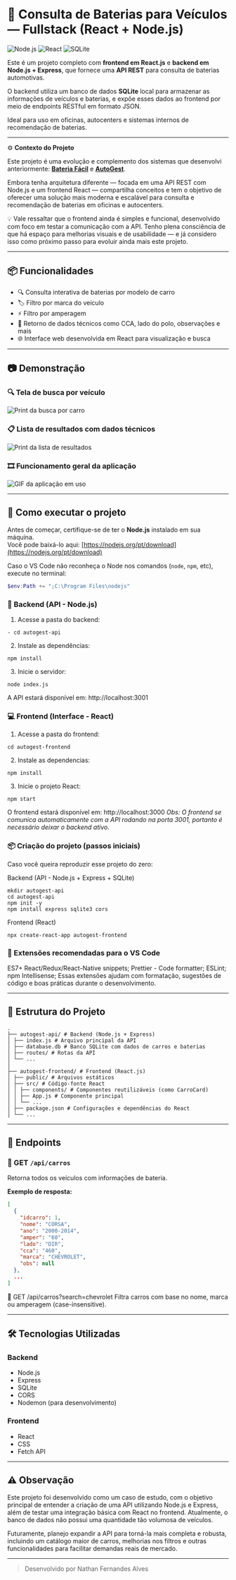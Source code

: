 # 🔋 Consulta de Baterias para Veículos — Fullstack (React + Node.js)
![Node.js](https://img.shields.io/badge/Node.js-339933?style=flat&logo=node.js&logoColor=white)
![React](https://img.shields.io/badge/React-20232A?style=flat&logo=react&logoColor=61DAFB)
![SQLite](https://img.shields.io/badge/SQLite-003B57?style=flat&logo=sqlite&logoColor=white)

Este é um projeto completo com **frontend em React.js** e **backend em Node.js + Express**, que fornece uma **API REST** para consulta de baterias automotivas.

O backend utiliza um banco de dados **SQLite** local para armazenar as informações de veículos e baterias, e expõe esses dados ao frontend por meio de endpoints RESTful em formato JSON.

Ideal para uso em oficinas, autocenters e sistemas internos de recomendação de baterias.

---

⚙️ **Contexto do Projeto**

Este projeto é uma evolução e complemento dos sistemas que desenvolvi anteriormente: **[Bateria Fácil](https://github.com/Nathan-Dev-udia/BateriaFacil)** e **[AutoGest](https://github.com/Nathan-Dev-udia/AutoGest)**.

Embora tenha arquitetura diferente — focada em uma API REST com Node.js e um frontend React — compartilha conceitos e tem o objetivo de oferecer uma solução mais moderna e escalável para consulta e recomendação de baterias em oficinas e autocenters.

💡 Vale ressaltar que o frontend ainda é simples e funcional, desenvolvido com foco em testar a comunicação com a API. Tenho plena consciência de que há espaço para melhorias visuais e de usabilidade — e já considero isso como próximo passo para evoluir ainda mais este projeto.

---

## 📦 Funcionalidades

- 🔍 Consulta interativa de baterias por modelo de carro
- 🏷️ Filtro por marca do veículo
- ⚡ Filtro por amperagem
- 📄 Retorno de dados técnicos como CCA, lado do polo, observações e mais
- 🌐 Interface web desenvolvida em React para visualização e busca

---

## 📷 Demonstração

### 🔍 Tela de busca por veículo
![Print da busca por carro](./autogest-frontend/public/print1.png)

### 📋 Lista de resultados com dados técnicos
![Print da lista de resultados](./autogest-frontend/public/print2.png)

### 🎞️ Funcionamento geral da aplicação
![GIF da aplicação em uso](./autogest-frontend/public/demo.gif)

---

## 🚀 Como executar o projeto

Antes de começar, certifique-se de ter o **Node.js** instalado em sua máquina.  
Você pode baixá-lo aqui: [https://nodejs.org/pt/download](https://nodejs.org/pt/download)

Caso o VS Code não reconheça o Node nos comandos (`node`, `npm`, etc), execute no terminal:

```powershell
$env:Path += ";C:\Program Files\nodejs"
```
### 🔧 Backend (API - Node.js)
1. Acesse a pasta do backend:
```
- cd autogest-api
```
2. Instale as dependências:
```
npm install
```
3. Inicie o servidor:
```
node index.js
```
A API estará disponível em: http://localhost:3001

### 💻 Frontend (Interface - React)
1. Acesse a pasta do frontend:
```
cd autogest-frontend
```
2. Instale as dependencias:
```
npm install
```
3. Inicie o projeto React:
```
npm start
```
O frontend estará disponível em: http://localhost:3000
*Obs: O frontend se comunica automaticamente com a API rodando na porta 3001, portanto é necessário deixar o backend ativo.*

### 📦 Criação do projeto (passos iniciais)
Caso você queira reproduzir esse projeto do zero:

Backend (API - Node.js + Express + SQLite)
```
mkdir autogest-api
cd autogest-api
npm init -y
npm install express sqlite3 cors
```
Frontend (React)
```
npx create-react-app autogest-frontend
```

### 🧩 Extensões recomendadas para o VS Code
ES7+ React/Redux/React-Native snippets;
Prettier - Code formatter;
ESLint;
npm Intellisense;
Essas extensões ajudam com formatação, sugestões de código e boas práticas durante o desenvolvimento.

---
## 📂 Estrutura do Projeto
```
.
├── autogest-api/ # Backend (Node.js + Express)
│ ├── index.js # Arquivo principal da API
│ ├── database.db # Banco SQLite com dados de carros e baterias
│ ├── routes/ # Rotas da API
│ └── ...
│
├── autogest-frontend/ # Frontend (React.js)
│ ├── public/ # Arquivos estáticos
│ ├── src/ # Código-fonte React
│ │ ├── components/ # Componentes reutilizáveis (como CarroCard)
│ │ ├── App.js # Componente principal
│ │ └── ...
│ ├── package.json # Configurações e dependências do React
│ └── ...
```
---

## 🧪 Endpoints

### 🔹 GET `/api/carros`
Retorna todos os veículos com informações de bateria.

**Exemplo de resposta:**
```json
[
  {
    "idcarro": 1,
    "nome": "CORSA",
    "ano": "2000-2014",
    "amper": "60",
    "lado": "DIR",
    "cca": "460",
    "marca": "CHEVROLET",
    "obs": null
  },
  ...
]
```
🔹 GET /api/carros?search=chevrolet
Filtra carros com base no nome, marca ou amperagem (case-insensitive).

---
## 🛠️ Tecnologias Utilizadas

### Backend
- Node.js
- Express
- SQLite
- CORS
- Nodemon (para desenvolvimento)

### Frontend
- React
- CSS
- Fetch API

---
## ⚠️ Observação
Este projeto foi desenvolvido como um caso de estudo, com o objetivo principal de entender a criação de uma API utilizando Node.js e Express, além de testar uma integração básica com React no frontend. Atualmente, o banco de dados não possui uma quantidade tão volumosa de veículos.

Futuramente, planejo expandir a API para torná-la mais completa e robusta, incluindo um catálogo maior de carros, melhorias nos filtros e outras funcionalidades para facilitar demandas reais de mercado.

---

> Desenvolvido por Nathan Fernandes Alves
